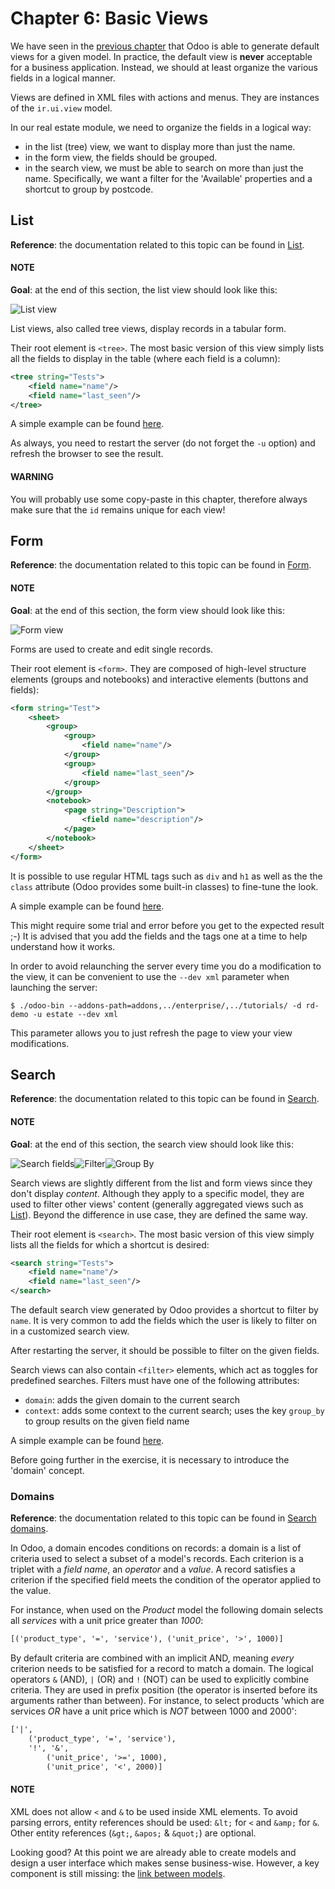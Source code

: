 # Chapter 6: Basic Views

We have seen in the [previous chapter](05_firstui.md) that Odoo is able
to generate default views for a given model. In practice, the default view is **never** acceptable
for a business application. Instead, we should at least organize the various fields in a logical
manner.

Views are defined in XML files with actions and menus. They are instances of the
`ir.ui.view` model.

In our real estate module, we need to organize the fields in a logical way:

- in the list (tree) view, we want to display more than just the name.
- in the form view, the fields should be grouped.
- in the search view, we must be able to search on more than just the name. Specifically, we want a
  filter for the 'Available' properties and a shortcut to group by postcode.

## List

**Reference**: the documentation related to this topic can be found in
[List](../../reference/user_interface/view_architectures.md#reference-view-architectures-list).

#### NOTE
**Goal**: at the end of this section, the list view should look like this:

![List view](06_basicviews/list.png)

List views, also called tree views, display records in a tabular form.

Their root element is `<tree>`. The most basic version of this view simply
lists all the fields to display in the table (where each field is a column):

```xml
<tree string="Tests">
    <field name="name"/>
    <field name="last_seen"/>
</tree>
```

A simple example can be found
[here](https://github.com/odoo/odoo/blob/6da14a3aadeb3efc40f145f6c11fc33314b2f15e/addons/crm/views/crm_lost_reason_views.xml#L46-L54).

As always, you need to restart the server (do not forget the `-u` option) and refresh the browser
to see the result.

#### WARNING
You will probably use some copy-paste in this chapter, therefore always make sure that the `id`
remains unique for each view!

## Form

**Reference**: the documentation related to this topic can be found in
[Form](../../reference/user_interface/view_architectures.md#reference-view-architectures-form).

#### NOTE
**Goal**: at the end of this section, the form view should look like this:

![Form view](06_basicviews/form.png)

Forms are used to create and edit single records.

Their root element is `<form>`. They are composed of high-level structure
elements (groups and notebooks) and interactive elements (buttons and fields):

```xml
<form string="Test">
    <sheet>
        <group>
            <group>
                <field name="name"/>
            </group>
            <group>
                <field name="last_seen"/>
            </group>
        </group>
        <notebook>
            <page string="Description">
                <field name="description"/>
            </page>
        </notebook>
    </sheet>
</form>
```

It is possible to use regular HTML tags such as `div` and `h1` as well as the the `class` attribute
(Odoo provides some built-in classes) to fine-tune the look.

A simple example can be found
[here](https://github.com/odoo/odoo/blob/6da14a3aadeb3efc40f145f6c11fc33314b2f15e/addons/crm/views/crm_lost_reason_views.xml#L16-L44).

This might require some trial and error before you get to the expected result ;-) It is advised
that you add the fields and the tags one at a time to help understand how it works.

In order to avoid relaunching the server every time you do a modification to the view, it can
be convenient to use the `--dev xml` parameter when launching the server:

```console
$ ./odoo-bin --addons-path=addons,../enterprise/,../tutorials/ -d rd-demo -u estate --dev xml
```

This parameter allows you to just refresh the page to view your view modifications.

## Search

**Reference**: the documentation related to this topic can be found in
[Search](../../reference/user_interface/view_architectures.md#reference-view-architectures-search).

#### NOTE
**Goal**: at the end of this section, the search view should look like this:

![Search fields](06_basicviews/search_01.png)![Filter](06_basicviews/search_02.png)![Group By](06_basicviews/search_03.png)

Search views are slightly different from the list and form views since they don't display
*content*. Although they apply to a specific model, they are used to filter
other views' content (generally aggregated views such as
[List](../../reference/user_interface/view_architectures.md#reference-view-architectures-list)). Beyond the difference in use case, they are
defined the same way.

Their root element is `<search>`. The most basic version of this view simply
lists all the fields for which a shortcut is desired:

```xml
<search string="Tests">
    <field name="name"/>
    <field name="last_seen"/>
</search>
```

The default search view generated by Odoo provides a shortcut to filter by `name`. It is very
common to add the fields which the user is likely to filter on in a customized search view.

After restarting the server, it should be possible to filter on the given fields.

Search views can also contain `<filter>` elements, which act as toggles for
predefined searches. Filters must have one of the following attributes:

- `domain`: adds the given domain to the current search
- `context`: adds some context to the current search; uses the key `group_by` to group
  results on the given field name

A simple example can be found
[here](https://github.com/odoo/odoo/blob/715a24333bf000d5d98b9ede5155d3af32de067c/addons/delivery/views/delivery_view.xml#L30-L44).

Before going further in the exercise, it is necessary to introduce the 'domain' concept.

### Domains

**Reference**: the documentation related to this topic can be found in
[Search domains](../../reference/backend/orm.md#reference-orm-domains).

In Odoo, a domain encodes conditions on
records: a domain is a list of criteria used to select a subset of a model's
records. Each criterion is a triplet with a *field name*, an *operator* and a *value*.
A record satisfies a criterion if the specified field meets the condition of the operator applied to the value.

For instance, when used on the *Product* model the following domain selects
all *services* with a unit price greater than *1000*:

```default
[('product_type', '=', 'service'), ('unit_price', '>', 1000)]
```

By default criteria are combined with an implicit AND, meaning *every* criterion
needs to be satisfied for a record to match a domain. The logical operators
`&` (AND), `|` (OR) and `!` (NOT) can be used to explicitly combine
criteria. They are used in prefix position (the operator is inserted before
its arguments rather than between). For instance, to select products 'which are
services *OR* have a unit price which is *NOT* between 1000 and 2000':

```default
['|',
    ('product_type', '=', 'service'),
    '!', '&',
        ('unit_price', '>=', 1000),
        ('unit_price', '<', 2000)]
```

#### NOTE
XML does not allow `<` and `&` to be used inside XML
elements. To avoid parsing errors, entity references should be used:
`&lt;` for `<` and `&amp;` for `&`. Other entity references
(`&gt;`, `&apos;` & `&quot;`) are optional.

Looking good? At this point we are already able to create models and design a user interface which
makes sense business-wise. However, a key component is still missing: the
[link between models](07_relations.md).
